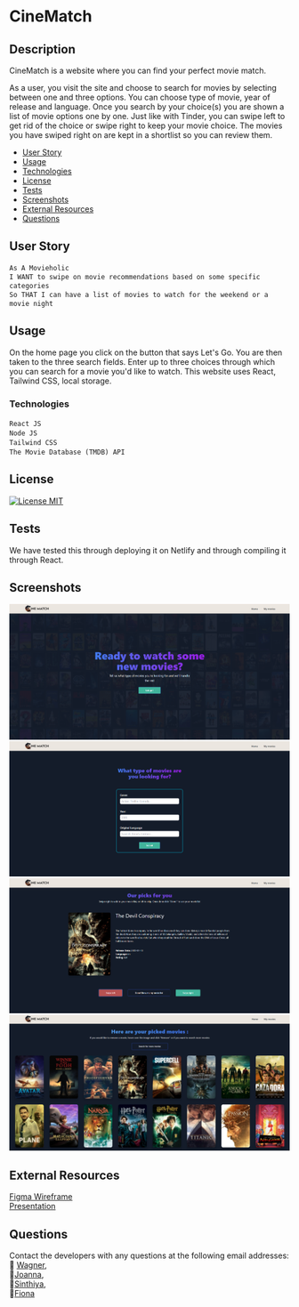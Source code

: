 # CineMatch

## Description

CineMatch is a website where you can find your perfect movie match.

As a user, you visit the site and choose to search for movies by selecting between one and three options. You can choose type of movie, year of release and language.
Once you search by your choice(s) you are shown a list of movie options one by one. Just like with Tinder, you can swipe left to get rid of the choice or swipe right to keep your movie choice.
The movies you have swiped right on are kept in a shortlist so you can review them.


- [User Story](#user-story)
- [Usage](#Usage)
- [Technologies](#technologies)
- [License](#License)
- [Tests](#Tests)
- [Screenshots](#Screenshots)
- [External Resources](#external-resources)
- [Questions](#questions)

## User Story

```text
As A Movieholic
I WANT to swipe on movie recommendations based on some specific categories
So THAT I can have a list of movies to watch for the weekend or a movie night
```

## Usage

On the home page you click on the button that says Let's Go. You are then taken to the three search fields.
Enter up to three choices through which you can search for a movie you'd like to watch.
This website uses React, Tailwind CSS, local storage.

### Technologies

`React JS`<br>
`Node JS`<br>
`Tailwind CSS`<br>
`The Movie Database (TMDB) API` <br>

## License

[![License MIT](https://img.shields.io/badge/License-MIT-yellow.svg)](https://opensource.org/licenses/MIT)

## Tests

We have tested this through deploying it on Netlify and through compiling it through React.

## Screenshots

<img src = "src/images/home-preview.png">
<img src = "src/images/form-preview.png">
<img src = "src/images/swipe-preview.png">
<img src = "src/images/movie-list-preview.png">

## External Resources

[Figma Wireframe](https://www.figma.com/proto/dN63TOYt8OoJoHuMUL0hp4/Untitled?node-id=3-106&scaling=scale-down&page-id=0%3A1&starting-point-node-id=3%3A106&show-proto-sidebar=1) <br>
[Presentation](https://docs.google.com/presentation/d/1UJXsa_gXuaGNg8oANExOqX8CXPnlnltEicAQ-8yryU4/edit?usp=sharing)

## Questions

Contact the developers with any questions at the following email addresses:<br>
📧 [Wagner](mailto:wagneroprd@gmail.com),<br>
📧[Joanna](jo.stillawake@gmail.com),<br>
📧[Sinthiya](mailto:sinthiya.islamjuly35@gmail.com), <br>
📧[Fiona](mailto:) <br>
